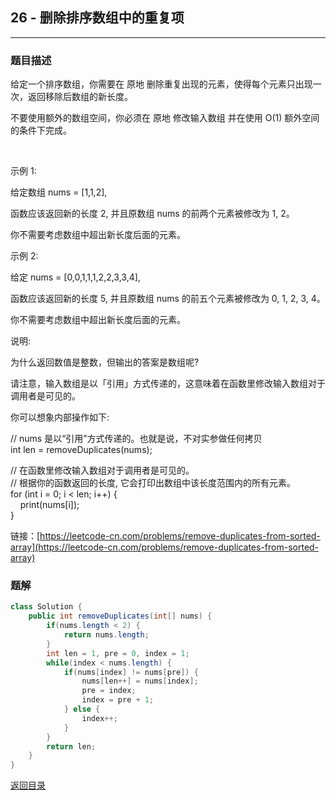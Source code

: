 ## **26 - 删除排序数组中的重复项**
------------------------------

### **题目描述**
给定一个排序数组，你需要在 原地 删除重复出现的元素，使得每个元素只出现一次，返回移除后数组的新长度。

不要使用额外的数组空间，你必须在 原地 修改输入数组 并在使用 O(1) 额外空间的条件下完成。

 

示例 1:

给定数组 nums = [1,1,2], 

函数应该返回新的长度 2, 并且原数组 nums 的前两个元素被修改为 1, 2。 

你不需要考虑数组中超出新长度后面的元素。

示例 2:

给定 nums = [0,0,1,1,1,2,2,3,3,4],

函数应该返回新的长度 5, 并且原数组 nums 的前五个元素被修改为 0, 1, 2, 3, 4。

你不需要考虑数组中超出新长度后面的元素。
 

说明:

为什么返回数值是整数，但输出的答案是数组呢?

请注意，输入数组是以「引用」方式传递的，这意味着在函数里修改输入数组对于调用者是可见的。

你可以想象内部操作如下:

// nums 是以“引用”方式传递的。也就是说，不对实参做任何拷贝  
int len = removeDuplicates(nums);

// 在函数里修改输入数组对于调用者是可见的。  
// 根据你的函数返回的长度, 它会打印出数组中该长度范围内的所有元素。  
for (int i = 0; i < len; i++) {  
    print(nums[i]);  
}  



链接：[https://leetcode-cn.com/problems/remove-duplicates-from-sorted-array](https://leetcode-cn.com/problems/remove-duplicates-from-sorted-array)



### **题解**
``` java
class Solution {
    public int removeDuplicates(int[] nums) {
        if(nums.length < 2) {
            return nums.length;
        }
        int len = 1, pre = 0, index = 1;
        while(index < nums.length) {
            if(nums[index] != nums[pre]) {
                nums[len++] = nums[index];
                pre = index;
                index = pre + 1;
            } else {
                index++;
            }
        }
        return len;
    }
}
```



[返回目录](https://maxwell-l.github.io/WriteSomething/something/leetcode)